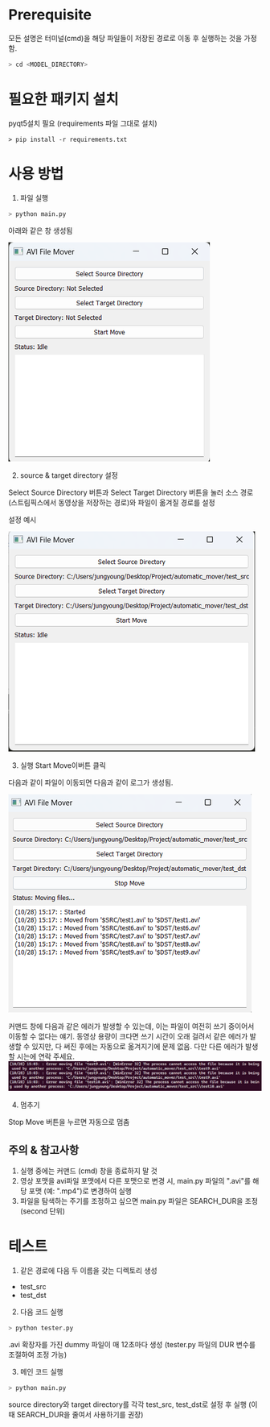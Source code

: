 # Prerequisite
모든 설명은 터미널(cmd)을 해당 파일들이 저장된 경로로 이동 후 실행하는 것을 가정함.
```bash
> cd <MODEL_DIRECTORY>
```

# 필요한 패키지 설치
pyqt5설치 필요 (requirements 파일 그대로 설치)
```
> pip install -r requirements.txt
```

# 사용 방법
1. 파일 실행

```python
> python main.py
```

아래와 같은 창 생성됨

![alt text](./captures/main_window.png)

2. source & target directory 설정

Select Source Directory 버튼과 Select Target Directory 버튼을 눌러 소스 경로 (스트림픽스에서 동영상을 저장하는 경로)와 파일이 옮겨질 경로를 설정

설정 예시

![alt text](./captures/run.png)

3. 실행
Start Move이버튼 클릭

다음과 같이 파일이 이동되면 다음과 같이 로그가 생성됨. 

![alt text](./captures/log.png)

커맨드 창에 다음과 같은 에러가 발생할 수 있는데, 이는 파일이 여전히 쓰기 중이어서 이동할 수 없다는 얘기. 동영상 용량이 크다면 쓰기 시간이 오래 걸려서 같은 에러가 발생할 수 있지만, 다 써진 후에는 자동으로 옮겨지기에 문제 없음.
다만 다른 에러가 발생할 시는에 연락 주세요.
![alt text](./captures/err.png)

4. 멈추기

Stop Move 버튼을 누르면 자동으로 멈춤

## 주의 & 참고사항
1. 실행 중에는 커맨드 (cmd) 창을 종료하지 말 것
2. 영상 포맷을 avi파일 포맷에서 다른 포맷으로 변경 시, main.py 파일의 ".avi"를 해당 포맷 (예: ".mp4")로 변경하여 실행
3. 파일을 탐색하는 주기를 조정하고 싶으면 main.py 파일은 SEARCH_DUR을 조정 (second 단위)

# 테스트
1. 같은 경로에 다음 두 이름을 갖는 디렉토리 생성
- test_src
- test_dst

2. 다음 코드 실행
```python
> python tester.py
```
.avi 확장자를 가진 dummy 파일이 매 12초마다 생성 (tester.py 파일의 DUR 변수를 조절하여 조정 가능)

3. 메인 코드 실행
```python
> python main.py
```
source directory와 target directory를 각각 test_src, test_dst로 설정 후 실행 (이 때 SEARCH_DUR을 줄여서 사용하기를 권장)